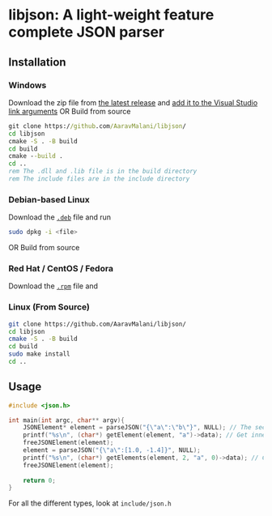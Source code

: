 # libjson: A light-weight feature complete JSON parser
## Installation
### Windows
Download the zip file from [the latest release](https://github.com/AaravMalani/libjson/releases/latest) and [add it to 
the Visual Studio link arguments](https://learn.microsoft.com/en-us/cpp/build/adding-references-in-visual-cpp-projects?view=msvc-170)
OR
Build from source 
```bat
git clone https://github.com/AaravMalani/libjson/
cd libjson
cmake -S . -B build
cd build
cmake --build .
cd ..
rem The .dll and .lib file is in the build directory
rem The include files are in the include directory
```
### Debian-based Linux
Download the [`.deb`](https://github.com/AaravMalani/libjson/releases/latest) file and run
```bash
sudo dpkg -i <file>
```
OR
Build from source

### Red Hat / CentOS / Fedora 
Download the [`.rpm`](https://github.com/AaravMalani/libjson/releases/latest) file and 

### Linux (From Source)
```bash
git clone https://github.com/AaravMalani/libjson/
cd libjson
cmake -S . -B build
cd build
sudo make install
cd ..
```

## Usage
```c
#include <json.h>

int main(int argc, char** argv){
    JSONElement* element = parseJSON("{\"a\":\"b\"}", NULL); // The second argument is for inner recursed calls and can therefore be NULL
    printf("%s\n", (char*) getElement(element, "a")->data); // Get inner element (char* for objects and uint64_t for arrays)
    freeJSONElement(element);
    element = parseJSON("{\"a\":[1.0, -1.4]}", NULL);
    printf("%s\n", (char*) getElements(element, 2, "a", 0)->data); // C equivalent of element["a"][0] (first argument is root element, second argument is number of indices and third argument onwards are the indices)
    freeJSONElement(element);
    
    return 0;
}
```
For all the different types, look at `include/json.h`

